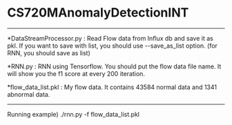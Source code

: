 # CS720MAnomalyDetectionINT

***
*DataStreamProcessor.py : Read Flow data from Influx db and save it as pkl. If you want to save with list, you should use --save_as_list option. (for RNN, you should save as list)

*RNN.py : RNN using Tensorflow. You should put the flow data file name. It will show you the f1 score at every 200 iteration.


*flow_data_list.pkl : My flow data. It contains 43584 normal data and 1341 abnormal data.

***

Running example) ./rnn.py -f flow_data_list.pkl
